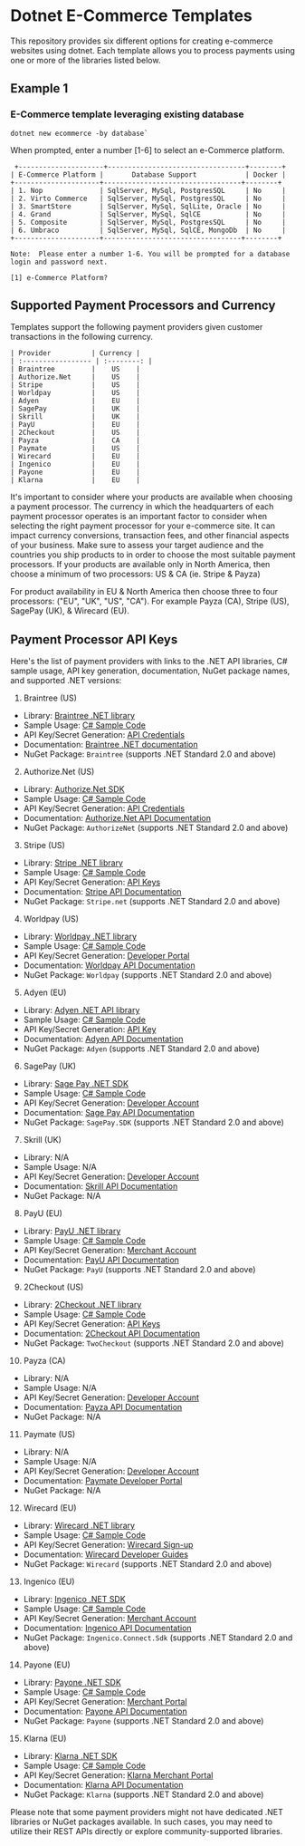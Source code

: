 ﻿   
# Dotnet E-Commerce Templates

This repository provides six different options for creating e-commerce websites using dotnet. Each template allows you to process payments using one or more of the libraries listed below.

## Example 1
### E-Commerce template leveraging existing database
```pwsh
dotnet new ecommerce -by database` 
```
When prompted, enter a number [1-6] to select an e-Commerce platform. 
```pwsh
 +---------------------+----------------------------------+--------+
| E-Commerce Platform |       Database Support            | Docker |
+---------------------+----------------------------------+--------+
| 1. Nop              | SqlServer, MySql, PostgresSQL     | No     |
| 2. Virto Commerce   | SqlServer, MySql, PostgresSQL     | No     |
| 3. SmartStore       | SqlServer, MySql, SqlLite, Oracle | No     |
| 4. Grand            | SqlServer, MySql, SqlCE           | No     |
| 5. Composite        | SqlServer, MySql, PostgresSQL     | No     |
| 6. Umbraco          | SqlServer, MySql, SqlCE, MongoDb  | No     |
+---------------------+----------------------------------+--------+
 
Note:  Please enter a number 1-6. You will be prompted for a database login and password next.

[1] e-Commerce Platform?
```

## Supported Payment Processors and Currency

Templates support the following payment providers given customer transactions in the following currency.

    | Provider          | Currency |
    | :----------------- | :--------: |
    | Braintree         |    US    |
    | Authorize.Net     |    US    |
    | Stripe            |    US    |
    | Worldpay          |    US    |
    | Adyen             |    EU    |
    | SagePay           |    UK    |
    | Skrill            |    UK    |
    | PayU              |    EU    |
    | 2Checkout         |    US    |
    | Payza             |    CA    |
    | Paymate           |    US    |
    | Wirecard          |    EU    |
    | Ingenico          |    EU    |
    | Payone            |    EU    |
    | Klarna            |    EU    |


It's important to consider where your products are available when choosing a payment processor. The currency in which the headquarters of each payment processor operates is an important factor to consider when selecting the right payment processor for your e-commerce site. It can impact currency conversions, transaction fees, and other financial aspects of your business. Make sure to assess your target audience and the countries you ship products to in order to choose the most suitable payment processors. If your products are available only in North America, then choose a minimum of two processors: US & CA (ie. Stripe & Payza)

For product availability in EU & North America then choose three to four processors: ("EU", "UK", "US", "CA"). For example Payza (CA), Stripe (US), SagePay (UK),  & Wirecard (EU).

## Payment Processor API Keys

Here's the list of payment providers with links to the .NET API libraries, C# sample usage, API key generation, documentation, NuGet package names, and supported .NET versions:

1.  Braintree (US)
    
-   Library: [Braintree .NET library](https://github.com/braintree/braintree_dotnet)
-   Sample Usage: [C# Sample Code](https://developers.braintreepayments.com/start/hello-server/csharp)
-   API Key/Secret Generation: [API Credentials](https://developers.braintreepayments.com/reference/general/overview/csharp#api-credentials)
-   Documentation: [Braintree .NET documentation](https://developers.braintreepayments.com/reference/general/overview/dotnet)
-   NuGet Package: `Braintree` (supports .NET Standard 2.0 and above)

2.  Authorize.Net (US)
    
-   Library: [Authorize.Net SDK](https://github.com/AuthorizeNet/sdk-dotnet)
-   Sample Usage: [C# Sample Code](https://developer.authorize.net/api/reference/gettingstarted.html)
-   API Key/Secret Generation: [API Credentials](https://developer.authorize.net/api/registration/)
-   Documentation: [Authorize.Net API Documentation](https://developer.authorize.net/api/reference/)
-   NuGet Package: `AuthorizeNet` (supports .NET Standard 2.0 and above)

3.  Stripe (US)
    
-   Library: [Stripe .NET library](https://github.com/stripe/stripe-dotnet)
-   Sample Usage: [C# Sample Code](https://stripe.com/docs/payments/accept-a-payment)
-   API Key/Secret Generation: [API Keys](https://dashboard.stripe.com/test/apikeys)
-   Documentation: [Stripe API Documentation](https://stripe.com/docs/api)
-   NuGet Package: `Stripe.net` (supports .NET Standard 2.0 and above)

4.  Worldpay (US)
    
-   Library: [Worldpay .NET library](https://github.com/worldpay/worldpay-lib-dotnet)
-   Sample Usage: [C# Sample Code](https://developer.worldpay.com/docs/wpg/quick-start/#dotnet-example)
-   API Key/Secret Generation: [Developer Portal](https://developer.worldpay.com/docs/wpg/account)
-   Documentation: [Worldpay API Documentation](https://developer.worldpay.com/docs/wpg)
-   NuGet Package: `Worldpay` (supports .NET Standard 2.0 and above)

5.  Adyen (EU)
    
-   Library: [Adyen .NET API library](https://github.com/Adyen/adyen-dotnet-api-library)
-   Sample Usage: [C# Sample Code](https://github.com/Adyen/adyen-dotnet-api-library#examples)
-   API Key/Secret Generation: [API Key](https://docs.adyen.com/developers/user-management/how-to-get-the-api-key)
-   Documentation: [Adyen API Documentation](https://docs.adyen.com/developers)
-   NuGet Package: `Adyen` (supports .NET Standard 2.0 and above)

6.  SagePay (UK)
    
-   Library: [Sage Pay .NET SDK](https://www.nuget.org/packages/SagePay.SDK/)
-   Sample Usage: [C# Sample Code](https://www.sagepay.co.uk/support/12/36/sage-pay-direct-api)
-   API Key/Secret Generation: [Developer Account](https://www.sagepay.co.uk/support/12/36/sage-pay-direct-api)
-   Documentation: [Sage Pay API Documentation](https://www.sagepay.co.uk/support/12/36/sage-pay-direct-api)
-   NuGet Package: `SagePay.SDK` (supports .NET Standard 2.0 and above)

7.  Skrill (UK)
    
-   Library: N/A
-   Sample Usage: N/A
-   API Key/Secret Generation: [Developer Account](https://account.skrill.com/signup)
-   Documentation: [Skrill API Documentation](https://www.skrill.com/en/developers/)
-   NuGet Package: N/A
    
8.  PayU (EU)
    
-   Library: [PayU .NET library](https://github.com/payucom/payu-net)
-   Sample Usage: [C# Sample Code](https://developers.payu.com/en/restapi.html)
-   API Key/Secret Generation: [Merchant Account](https://www.payu.com/en/registration/)
-   Documentation: [PayU API Documentation](https://developers.payu.com/en/restapi.html)
-   NuGet Package: `PayU` (supports .NET Standard 2.0 and above)
    
9.  2Checkout (US)
    
-   Library: [2Checkout .NET library](https://github.com/2Checkout/2checkout-dotnet)
-   Sample Usage: [C# Sample Code](https://github.com/2Checkout/2checkout-dotnet#sample-c-code)
-   API Key/Secret Generation: [API Keys](https://www.2checkout.com/documentation/sandbox/account-management/create-api-key)
-   Documentation: [2Checkout API Documentation](https://www.2checkout.com/documentation/api/)
-   NuGet Package: `TwoCheckout` (supports .NET Standard 2.0 and above)

10.  Payza (CA)
    
-   Library: N/A
-   Sample Usage: N/A
-   API Key/Secret Generation: [Developer Account](https://dev.payza.com/)
-   Documentation: [Payza API Documentation](https://dev.payza.com/)
-   NuGet Package: N/A

11.  Paymate (US)   
    
-   Library: N/A
-   Sample Usage: N/A
-   API Key/Secret Generation: [Developer Account](https://www.paymate.com/business/business-home)
-   Documentation: [Paymate Developer Portal](https://www.paymate.com/developers)
-   NuGet Package: N/A

12.  Wirecard (EU)
    
-   Library: [Wirecard .NET library](https://github.com/wirecard/wirecard-net)
-   Sample Usage: [C# Sample Code](https://guides.wirecard.com/guides/paymentpage-cc?locale=en#c-example)
-   API Key/Secret Generation: [Wirecard Sign-up](https://www.wirecard.com/sign-up/)
-   Documentation: [Wirecard Developer Guides](https://guides.wirecard.com/)
-   NuGet Package: `Wirecard` (supports .NET Standard 2.0 and above)

13.  Ingenico (EU)
    
-   Library: [Ingenico .NET SDK](https://github.com/Ingenico-ePayments/connect-sdk-dotnet)
-   Sample Usage: [C# Sample Code](https://epayments.developer-ingenico.com/documentation/sdk/server/dotnet/)
-   API Key/Secret Generation: [Merchant Account](https://epayments.developer-ingenico.com/merchant)
-   Documentation: [Ingenico API Documentation](https://epayments.developer-ingenico.com/documentation/sdk/server/dotnet/)
-   NuGet Package: `Ingenico.Connect.Sdk` (supports .NET Standard 2.0 and above)

14.  Payone (EU)
    
-   Library: [Payone .NET SDK](https://www.nuget.org/packages/Payone)
-   Sample Usage: [C# Sample Code](https://docs.payone.com/display/public/PLATFORM/Payone+Platform)
-   API Key/Secret Generation: [Merchant Portal](https://www.payone.com/)
-   Documentation: [Payone API Documentation](https://docs.payone.com/display/public/PLATFORM/Payone+Platform)
-   NuGet Package: `Payone` (supports .NET Standard 2.0 and above)

15.  Klarna (EU)
    
-   Library: [Klarna .NET SDK](https://www.nuget.org/packages/Klarna)
-   Sample Usage: [C# Sample Code](https://developers.klarna.com/api/)
-   API Key/Secret Generation: [Klarna Merchant Portal](https://www.klarna.com/)
-   Documentation: [Klarna API Documentation](https://developers.klarna.com/api/)
-   NuGet Package: `Klarna` (supports .NET Standard 2.0 and above)

Please note that some payment providers might not have dedicated .NET libraries or NuGet packages available. In such cases, you may need to utilize their REST APIs directly or explore community-supported libraries.

